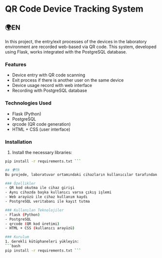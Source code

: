 # QR Code Device Tracking System

## 🌍EN
In this project, the entry/exit processes of the devices in the laboratory environment are recorded web-based via QR code. This system, developed using Flask, works integrated with the PostgreSQL database.

### Features
- Device entry with QR code scanning
- Exit process if there is another user on the same device
- Device usage record with web interface
- Recording with PostgreSQL database

### Technologies Used
- Flask (Python)
- PostgreSQL
- qrcode (QR code generation)
- HTML + CSS (user interface)

### Installation
1. Install the necessary libraries:
```bash
pip install -r requirements.txt ```

## 🌍TR
Bu projede, laboratuvar ortamındaki cihazların kullanıcılar tarafından giriş/çıkış işlemleri QR kod aracılığıyla web tabanlı olarak kaydedilir. Flask kullanılarak geliştirilen bu sistem, PostgreSQL veritabanı ile entegre çalışır.

### Özellikler
- QR kod okutma ile cihaz girişi
- Aynı cihazda başka kullanıcı varsa çıkış işlemi
- Web arayüzü ile cihaz kullanım kaydı
- PostgreSQL veritabanı ile kayıt tutma

### Kullanılan Teknolojiler
- Flask (Python)
- PostgreSQL
- qrcode (QR kod üretimi)
- HTML + CSS (kullanıcı arayüzü)

### Kurulum
1. Gerekli kütüphaneleri yükleyin:
```bash
pip install -r requirements.txt ```
